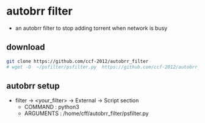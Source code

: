 # autobrr filter
* an autobrr filter to stop adding torrent when network is busy


## download 

```sh
git clone https://github.com/ccf-2012/autobrr_filter
# wget -O  ~/psfilter/psfilter.py  https://github.com/ccf-2012/autobrr_filter
```



## autobrr setup
* filter -> <your_filter> -> External -> Script section
    * COMMAND : python3
    * ARGUMENTS :  /home/cff/autobrr_filter/psfilter.py



